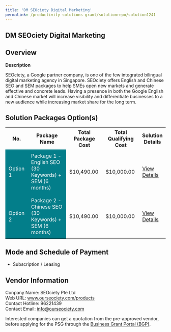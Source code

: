 ```yaml
---
title: 'DM SEOciety Digital Marketing'
permalink: /productivity-solutions-grant/solutionrepo/solution1241
---
```


## DM SEOciety Digital Marketing

## Overview

**Description**

SEOciety, a Google partner company, is one of the few integrated bilingual digital marketing agency in Singapore. SEOciety offers English and Chinese SEO and SEM packages to help SMEs open new markets and generate effective and concrete leads.  Having a presence in both the Google English and Chinese market will increase visibility and differentiate businesses to a new audience while increasing market share for the long term.

## Solution Packages Option(s)

<table>
<tr>
<th><b>No.</b></th>
<th><b>Package Name</b></th>
<th><b>Total Package Cost</b></th>
<th><b>Total Qualifying Cost</b></th>
<th><b>Solution Details</b></th>
</tr>
<tr>
<td style='padding: 10px; background-color: #037E8A; color: #FFFFFF;'>Option 1</td>
<td style='padding: 10px; background-color: #037E8A; color: #FFFFFF;'>Package 1 - English SEO (30 Keywords) + SEM (6 months)</td>
<td style='padding: 10px;'>$10,490.00</td>
<td style='padding: 10px;'>$10,000.00</td>
<td style='padding: 10px;'><a href='/images/psg/SEOciety_DM_Digital_Marketing_Desensitised_Annex3_Part1.pdf' target='_blank'>View Details</a></td>
</tr>
<tr>
<td style='padding: 10px; background-color: #037E8A; color: #FFFFFF;'>Option 2</td>
<td style='padding: 10px; background-color: #037E8A; color: #FFFFFF;'>Package 2 - Chinese SEO (30 Keywords) + SEM (6 months)</td>
<td style='padding: 10px;'>$10,490.00</td>
<td style='padding: 10px;'>$10,000.00</td>
<td style='padding: 10px;'><a href='/images/psg/SEOciety_DM_Digital_Marketing_Desensitised_Annex3_Part2.pdf' target='_blank'>View Details</a></td>
</tr>
</table>

## Mode and Schedule of Payment

 - Subscription / Leasing

## Vendor Information

 Conpany Name: SEOciety Pte Ltd<br>Web URL: www.ourseociety.com/products <br>Contact Hotline: 96221439 <br>Contact Email: info@ourseociety.com

Interested companies can get a quotation from the pre-approved vendor, before applying for the PSG through the <a href='https://www.businessgrants.gov.sg/' target='_blank' rel='noopener'>Business Grant Portal (BGP)</a>.

<script src="/jquery/resize-tables.js"></script>
